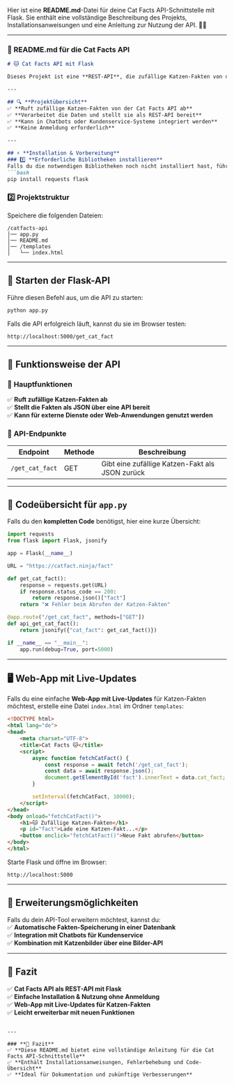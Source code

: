 Hier ist eine **README.md**-Datei für deine Cat Facts API-Schnittstelle mit Flask. Sie enthält eine vollständige Beschreibung des Projekts, Installationsanweisungen und eine Anleitung zur Nutzung der API. 🚀🐱  

---

### **📌 README.md für die Cat Facts API**
```markdown
# 🐱 Cat Facts API mit Flask  

Dieses Projekt ist eine **REST-API**, die zufällige Katzen-Fakten von der **Cat Facts API** extrahiert und über eine **Flask-Webschnittstelle** bereitstellt.  

---

## 🔍 **Projektübersicht**  
✅ **Ruft zufällige Katzen-Fakten von der Cat Facts API ab**  
✅ **Verarbeitet die Daten und stellt sie als REST-API bereit**  
✅ **Kann in Chatbots oder Kundenservice-Systeme integriert werden**  
✅ **Keine Anmeldung erforderlich**  

---

## ⚡ **Installation & Vorbereitung**  
### 1️⃣ **Erforderliche Bibliotheken installieren**  
Falls du die notwendigen Bibliotheken noch nicht installiert hast, führe diesen Befehl aus:  
```bash
pip install requests flask
```

### 2️⃣ **Projektstruktur**  
Speichere die folgenden Dateien:  
```
/catfacts-api
│── app.py
│── README.md
│── /templates
│   └── index.html
```

---

## 🚀 **Starten der Flask-API**  
Führe diesen Befehl aus, um die API zu starten:  
```bash
python app.py
```

Falls die API erfolgreich läuft, kannst du sie im Browser testen:  
```plaintext
http://localhost:5000/get_cat_fact
```

---

## 🔄 **Funktionsweise der API**  
### 📌 **Hauptfunktionen**  
✅ **Ruft zufällige Katzen-Fakten ab**  
✅ **Stellt die Fakten als JSON über eine API bereit**  
✅ **Kann für externe Dienste oder Web-Anwendungen genutzt werden**  

### 📌 **API-Endpunkte**  
| Endpoint            | Methode | Beschreibung |
|---------------------|---------|-------------|
| `/get_cat_fact`   | GET     | Gibt eine zufällige Katzen-Fakt als JSON zurück |

---

## 📌 **Codeübersicht für `app.py`**
Falls du den **kompletten Code** benötigst, hier eine kurze Übersicht:

```python
import requests
from flask import Flask, jsonify

app = Flask(__name__)

URL = "https://catfact.ninja/fact"

def get_cat_fact():
    response = requests.get(URL)
    if response.status_code == 200:
        return response.json()["fact"]
    return "❌ Fehler beim Abrufen der Katzen-Fakten"

@app.route("/get_cat_fact", methods=["GET"])
def api_get_cat_fact():
    return jsonify({"cat_fact": get_cat_fact()})

if __name__ == "__main__":
    app.run(debug=True, port=5000)
```

---

## 🖥 **Web-App mit Live-Updates**  
Falls du eine einfache **Web-App mit Live-Updates** für Katzen-Fakten möchtest, erstelle eine Datei `index.html` im Ordner `templates`:  

```html
<!DOCTYPE html>
<html lang="de">
<head>
    <meta charset="UTF-8">
    <title>Cat Facts 🐱</title>
    <script>
        async function fetchCatFact() {
            const response = await fetch('/get_cat_fact');
            const data = await response.json();
            document.getElementById('fact').innerText = data.cat_fact;
        }

        setInterval(fetchCatFact, 10000);
    </script>
</head>
<body onload="fetchCatFact()">
    <h1>🐱 Zufällige Katzen-Fakten</h1>
    <p id="fact">Lade eine Katzen-Fakt...</p>
    <button onclick="fetchCatFact()">Neue Fakt abrufen</button>
</body>
</html>
```

Starte Flask und öffne im Browser:  
```plaintext
http://localhost:5000
```

---

## 📌 **Erweiterungsmöglichkeiten**  
Falls du dein API-Tool erweitern möchtest, kannst du:  
✅ **Automatische Fakten-Speicherung in einer Datenbank**  
✅ **Integration mit Chatbots für Kundenservice**  
✅ **Kombination mit Katzenbilder über eine Bilder-API**  

---

## 🎯 **Fazit**  
✅ **Cat Facts API als REST-API mit Flask**  
✅ **Einfache Installation & Nutzung ohne Anmeldung**  
✅ **Web-App mit Live-Updates für Katzen-Fakten**  
✅ **Leicht erweiterbar mit neuen Funktionen**  

```

---

### **📌 Fazit**
✅ **Diese README.md bietet eine vollständige Anleitung für die Cat Facts API-Schnittstelle**  
✅ **Enthält Installationsanweisungen, Fehlerbehebung und Code-Übersicht**  
✅ **Ideal für Dokumentation und zukünftige Verbesserungen**  
